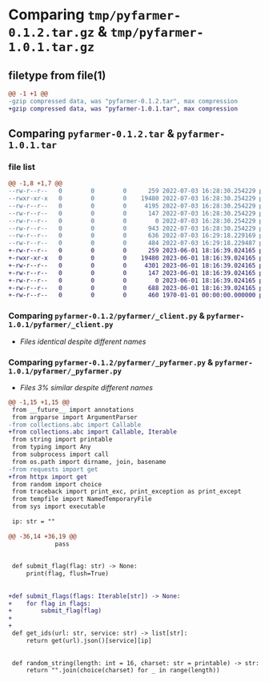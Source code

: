 # Comparing `tmp/pyfarmer-0.1.2.tar.gz` & `tmp/pyfarmer-1.0.1.tar.gz`

## filetype from file(1)

```diff
@@ -1 +1 @@
-gzip compressed data, was "pyfarmer-0.1.2.tar", max compression
+gzip compressed data, was "pyfarmer-1.0.1.tar", max compression
```

## Comparing `pyfarmer-0.1.2.tar` & `pyfarmer-1.0.1.tar`

### file list

```diff
@@ -1,8 +1,7 @@
--rw-r--r--   0        0        0      259 2022-07-03 16:28:30.254229 pyfarmer-0.1.2/pyfarmer/__init__.py
--rwxr-xr-x   0        0        0    19480 2022-07-03 16:28:30.254229 pyfarmer-0.1.2/pyfarmer/_client.py
--rw-r--r--   0        0        0     4195 2022-07-03 16:28:30.254229 pyfarmer-0.1.2/pyfarmer/_pyfarmer.py
--rw-r--r--   0        0        0      147 2022-07-03 16:28:30.254229 pyfarmer-0.1.2/pyfarmer/_tmp.py
--rw-r--r--   0        0        0        0 2022-07-03 16:28:30.254229 pyfarmer-0.1.2/pyfarmer/py.typed
--rw-r--r--   0        0        0      943 2022-07-03 16:28:30.254229 pyfarmer-0.1.2/pyproject.toml
--rw-r--r--   0        0        0      636 2022-07-03 16:29:18.229169 pyfarmer-0.1.2/setup.py
--rw-r--r--   0        0        0      484 2022-07-03 16:29:18.229487 pyfarmer-0.1.2/PKG-INFO
+-rw-r--r--   0        0        0      259 2023-06-01 18:16:39.024165 pyfarmer-1.0.1/pyfarmer/__init__.py
+-rwxr-xr-x   0        0        0    19480 2023-06-01 18:16:39.024165 pyfarmer-1.0.1/pyfarmer/_client.py
+-rw-r--r--   0        0        0     4301 2023-06-01 18:16:39.024165 pyfarmer-1.0.1/pyfarmer/_pyfarmer.py
+-rw-r--r--   0        0        0      147 2023-06-01 18:16:39.024165 pyfarmer-1.0.1/pyfarmer/_tmp.py
+-rw-r--r--   0        0        0        0 2023-06-01 18:16:39.024165 pyfarmer-1.0.1/pyfarmer/py.typed
+-rw-r--r--   0        0        0      688 2023-06-01 18:16:39.024165 pyfarmer-1.0.1/pyproject.toml
+-rw-r--r--   0        0        0      460 1970-01-01 00:00:00.000000 pyfarmer-1.0.1/PKG-INFO
```

### Comparing `pyfarmer-0.1.2/pyfarmer/_client.py` & `pyfarmer-1.0.1/pyfarmer/_client.py`

 * *Files identical despite different names*

### Comparing `pyfarmer-0.1.2/pyfarmer/_pyfarmer.py` & `pyfarmer-1.0.1/pyfarmer/_pyfarmer.py`

 * *Files 3% similar despite different names*

```diff
@@ -1,15 +1,15 @@
 from __future__ import annotations
 from argparse import ArgumentParser
-from collections.abc import Callable
+from collections.abc import Callable, Iterable
 from string import printable
 from typing import Any
 from subprocess import call
 from os.path import dirname, join, basename
-from requests import get
+from httpx import get
 from random import choice
 from traceback import print_exc, print_exception as print_except
 from tempfile import NamedTemporaryFile
 from sys import executable
 
 ip: str = ""
 
@@ -36,14 +36,19 @@
             pass
 
 
 def submit_flag(flag: str) -> None:
     print(flag, flush=True)
 
 
+def submit_flags(flags: Iterable[str]) -> None:
+    for flag in flags:
+        submit_flag(flag)
+
+
 def get_ids(url: str, service: str) -> list[str]:
     return get(url).json()[service][ip]
 
 
 def random_string(length: int = 16, charset: str = printable) -> str:
     return "".join(choice(charset) for _ in range(length))
```

